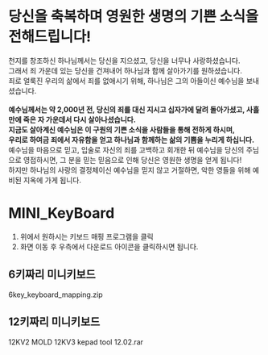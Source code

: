 # 당신을 축복하며 영원한 생명의 기쁜 소식을 전해드립니다!
  
천지를 창조하신 하나님께서는 당신을 지으셨고, 당신을 너무나 사랑하셨습니다.<br>
그래서 죄 가운데 있는 당신을 건져내어 하나님과 함께 살아가기를 원하셨습니다.<br>
죄로 얼룩진 우리의 삶에서 죄를 없애시기 위해, 하나님은 그의 아들이신 예수님을 보내셨습니다.<br><br>
<strong>예수님께서는 약 2,000년 전, 당신의 죄를 대신 지시고 십자가에 달려 돌아가셨고, 사흘 만에 죽은 자 가운데서 다시 살아나셨습니다.<br>
지금도 살아계신 예수님은 이 구원의 기쁜 소식을 사람들을 통해 전하게 하시며,<br> 
우리로 하여금 죄에서 자유함을 얻고 하나님과 함께하는 삶의 기쁨을 누리게 하십니다.</strong><br>
예수님을 마음으로 믿고, 입술로 자신의 죄를 고백하고 회개한 뒤 예수님을 당신의 주님으로 영접하시면, 그 분을 믿는 믿음으로 인해 당신은 영원한 생명을 얻게 됩니다!<br>
하지만 하나님의 사랑의 결정체이신 예수님을 믿지 않고 거절하면, 악한 영들을 위해 예비된 지옥에 가게 됩니다.<br>

# MINI_KeyBoard
1. 위에서 원하시는 키보드 매핑 프로그램을 클릭
2. 화면 이동 후 우측에서 다운로드 아이콘을 클릭하시면 됩니다. 

<h2>6키짜리 미니키보드</h2>
6key_keyboard_mapping.zip

<h2>12키짜리 미니키보드</h2>
12KV2 MOLD 12KV3 kepad tool 12.02.rar
